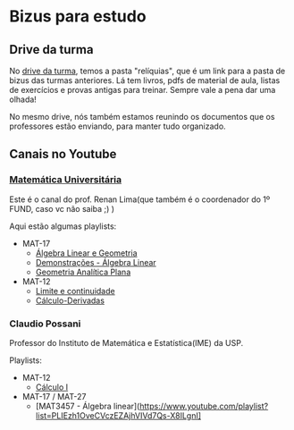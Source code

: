 # Bizus para estudo

## Drive da turma
No [drive da turma](https://drive.google.com/drive/folders/17rskEUJtUOL3__gwe72WHbjCRlpJaaTo?usp=sharing), temos a pasta "relíquias", que é um link para a pasta de bizus das turmas anteriores.
Lá tem livros, pdfs de material de aula, listas de exercícios e provas antigas para treinar. Sempre vale a pena dar uma olhada!

No mesmo drive, nós também estamos reunindo os documentos que os professores estão enviando, para manter tudo organizado.

## Canais no Youtube
### [Matemática Universitária]
Este é o canal do prof. Renan Lima(que também é o coordenador do 1º FUND, caso vc não saiba ;) )

Aqui estão algumas playlists:
- MAT-17
  - [Álgebra Linear e Geometria](https://www.youtube.com/playlist?list=PL7PW7YXa8HO3vata0DUsMPrzgOuXvoDSI)
  - [Demonstrações - Álgebra Linear](https://www.youtube.com/playlist?list=PL7PW7YXa8HO0-BxKq7mMNWp9sGjU8Yjep)
  - [Geometria Analítica Plana](https://www.youtube.com/playlist?list=PL7PW7YXa8HO39l_oMEWzY5YgX9ARioap1)
- MAT-12
  - [Limite e continuidade](https://www.youtube.com/playlist?list=PL7PW7YXa8HO2AGOEt4HvwhJy9nkn8nujn)
  - [Cálculo-Derivadas](https://www.youtube.com/playlist?list=PL7PW7YXa8HO0Uc9f-J2hg6EALhGhcBo9P)

### Claudio Possani
Professor do Instituto de Matemática e Estatística(IME) da USP.

Playlists:
- MAT-12
  - [Cálculo I](https://www.youtube.com/playlist?list=PLxI8Can9yAHdCutIIiKca1wrkuRLvBhHs)
- MAT-17 / MAT-27
  - [MAT3457 - Álgebra linear](https://www.youtube.com/playlist?list=PLIEzh1OveCVczEZAjhVIVd7Qs-X8ILgnI]


[Matemática Universitária]: https://www.youtube.com/channel/UC6TTtp9Hdx7GUz0OjrVg1_Q/featured
